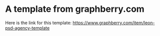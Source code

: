 
# A template from graphberry.com

Here is the link for this template: https://www.graphberry.com/item/leon-psd-agency-template
